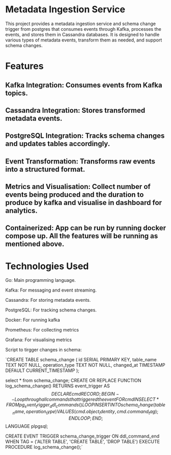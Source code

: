 # Metadata Ingestion Service

This project provides a metadata ingestion service and schema change trigger from postgres that consumes events through Kafka, processes the events, and stores them in Cassandra databases. It is designed to handle various types of metadata events, transform them as needed, and support schema changes.

# Features
## Kafka Integration: Consumes events from Kafka topics.
## Cassandra Integration: Stores transformed metadata events.
## PostgreSQL Integration: Tracks schema changes and updates tables accordingly.
## Event Transformation: Transforms raw events into a structured format.
## Metrics and Visualisation: Collect number of events being produced and the duration to produce by kafka and visualise in dashboard for analytics.
## Containerized: App can be run by running docker compose up. All the features will be running as mentioned above.

# Technologies Used
Go: Main programming language.

Kafka: For messaging and event streaming.

Cassandra: For storing metadata events.

PostgreSQL: For tracking schema changes.

Docker: For running kafka 

Prometheus: For collecting metrics

Grafana: For visualising metrics


Script to tirgger changes in schema:

`CREATE TABLE schema_change (
    id SERIAL PRIMARY KEY,
    table_name TEXT NOT NULL,
    operation_type TEXT NOT NULL,
    changed_at TIMESTAMP DEFAULT CURRENT_TIMESTAMP
);

select * from schema_change;
CREATE OR REPLACE FUNCTION log_schema_change()
RETURNS event_trigger AS $$
DECLARE
    cmd RECORD;
BEGIN
    -- Loop through all commands that triggered the event
    FOR cmd IN SELECT * FROM pg_event_trigger_ddl_commands() LOOP
        INSERT INTO schema_change (table_name, operation_type)
        VALUES (cmd.object_identity, cmd.command_tag);
    END LOOP;
END;
$$ LANGUAGE plpgsql;

CREATE EVENT TRIGGER schema_change_trigger
ON ddl_command_end
WHEN TAG = ('ALTER TABLE', 'CREATE TABLE', 'DROP TABLE')
EXECUTE PROCEDURE log_schema_change();`
